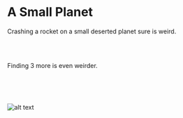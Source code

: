 # A Small Planet
Crashing a rocket on a small deserted planet sure is weird. 




<br><br>





Finding 3 more is even weirder.


<br><br><br>









![alt text](small_picture.png)
